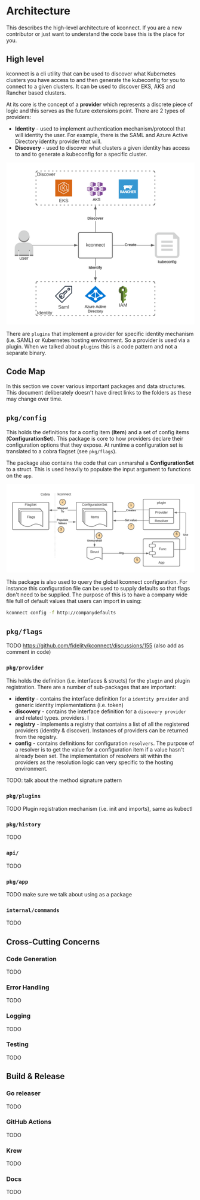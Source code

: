 # Architecture

This describes the high-level architecture of kconnect. If you are a new contributor or just want to understand the code base this is the place for you.

## High level

kconnect is a cli utility that can be used to discover what Kubernetes clusters you have access to and then generate the kubeconfig for you to connect to a given clusters. It can be used to discover EKS, AKS and Rancher based clusters.

At its core is the concept of a **provider** which represents a discrete piece of logic and this serves as the future extensions point. There are 2 types of providers:

* **Identity** - used to implement authentication mechanism/protocol that will identity the user. For example, there is the SAML and Azure Active Directory identity provider that will.
* **Discovery** - used to discover what clusters a given identity has access to and to generate a kubeconfig for a specific cluster.

![high-level](docs/book/src/images/hl.png)

There are `plugins` that implement a provider for specific identity mechanism (i.e. SAML) or Kubernetes hosting environment. So a provider is used via a plugin. When we talked about `plugins` this is a code pattern and not a separate binary.

## Code Map

In this section we cover various important packages and data structures. This document deliberately doesn't have direct links to the folders as these may change over time.

## `pkg/config`

This holds the definitions for a config item (**Item**) and a set of config items (**ConfigurationSet**). This package is core to how providers declare their configuration options that they expose. At runtime a configuration set is translated to a cobra flagset (see `pkg/flags`).

The package also contains the code that can unmarshal a **ConfigurationSet** to a struct. This is used heavily to populate the input argument to functions on the `app`.

![high-level](docs/book/src/images/configflags.png)

This package is also used to query the global kconnect configuration. For instance this configuration file can be used to supply defaults so that flags don't need to be supplied.  The purpose of this is to have a company wide file full of default values that users can import in using:

```bash
kconnect config -f http://companydefaults
```


## `pkg/flags`

TODO
https://github.com/fidelity/kconnect/discussions/155 (also add as comment in code)

### `pkg/provider`

This holds the definition (i.e. interfaces & structs) for the `plugin` and plugin registration. There are a number of sub-packages that are important:

* **identity** - contains the interface definition for a `identity provider` and generic identity implementations (i.e. token)
* **discovery** - contains the interface definition for a `discovery provider` and related types. providers. I
* **registry** - implements a registry that contains a list of all the registered providers (identity & discover). Instances of providers can be returned from the registry.
* **config** - contains definitions for configuration `resolvers`. The purpose of a resolver is to get the value for a configuration item if a value hasn't already been set. The implementation of resolvers sit within the providers as the resolution logic can very specific to the hosting environment.

TODO: talk about the method signature pattern

### `pkg/plugins`

TODO
Plugin registration mechanism (i.e. init and imports), same as kubectl

### `pkg/history`

TODO

### `api/`

TODO

### `pkg/app`

TODO
make sure we talk about using as a package

### `internal/commands`

TODO


## Cross-Cutting Concerns

### Code Generation

TODO

### Error Handling

TODO

### Logging

TODO

### Testing

TODO

## Build & Release

### Go releaser

TODO

### GitHub Actions

TODO

### Krew

TODO

### Docs

TODO



